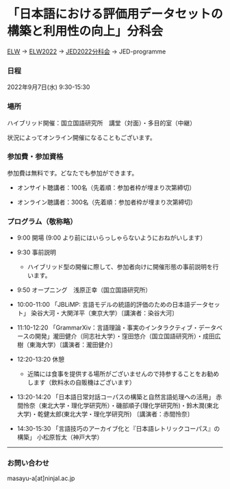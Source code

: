 # 「日本語における評価用データセットの構築と利用性の向上」分科会

[ELW](../index.md) → [ELW2022](index.md) → [JED2022分科会](JED.md) → JED-programme


### 日程

2022年9月7日(水) 9:30-15:30

### 場所

ハイブリッド開催：国立国語研究所　講堂（対面）・多目的室（中継）

状況によってオンライン開催になることもございます。

### 参加費・参加資格

参加費は無料です。どなたでも参加ができます。

- オンサイト聴講者：100名（先着順：参加者枠が埋まり次第締切）

- オンライン聴講者：300名（先着順：参加者枠が埋まり次第締切）


### プログラム（敬称略）

- 9:00 開場 (9:00 より前にはいらっしゃらないようにおねがいします）
- 9:30 事前説明
    - ハイブリッド型の開催に際して、参加者向けに開催形態の事前説明を行います。
- 9:50 オープニング　浅原正幸（国立国語研究所）

- 10:00-11:00 「JBLiMP: 言語モデルの統語的評価のための日本語データセット」 
染谷大河・大関洋平（東京大学）〔講演者：染谷大河〕 

- 11:10-12:20 「GrammarXiv：言語理論・事実のインタラクティブ・データベースの開発」瀧田健介（同志社大学）・窪田悠介（国立国語研究所）・成田広樹（東海大学）〔講演者：瀧田健介〕 

- 12:20-13:20 休憩
    - 近隣には食事を提供する場所がございませんので持参することをお勧めします（飲料水の自販機はございます）

- 13:20-14:20 「日本語日常対話コーパスの構築と自然言語処理への活用」
赤間怜奈（東北大学・理化学研究所）・磯部順子(理化学研究所)・鈴木潤(東北大学)・乾健太郎(東北大学・理化学研究所) 〔講演者：赤間怜奈〕

- 14:30-15:30 「言語技巧のアーカイブ化と『日本語レトリックコーパス』の構築」 小松原哲太（神戸大学） 

---

### お問い合わせ

masayu-a[at]ninjal.ac.jp
